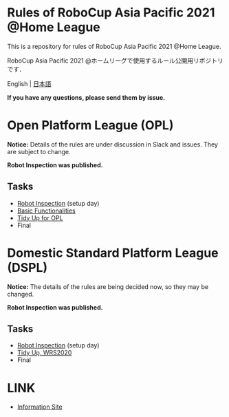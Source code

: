 # Rules of RoboCup Asia Pacific 2021 @Home League
This is a repository for rules of RoboCup Asia Pacific 2021 @Home League. 

RoboCup Asia Pacific 2021 @ホームリーグで使用するルール公開用リポジトリです． 

English | [日本語](README.md)


**If you have any questions, please send them by issue.**

# Open Platform League (OPL)
**Notice:** Details of the rules are under discussion in Slack and issues. They are subject to change.

**Robot Inspection was published.**

## Tasks
- [Robot Inspection](./rules/robotinspection_en.md) (setup day)
- [Basic Functionalities](./rules/basicfunctionalities_en.md)
- [Tidy Up for OPL](./rules/tidyup_opl_en.md)
- Final

# Domestic Standard Platform League (DSPL)
**Notice:** The details of the rules are being decided now, so they may be changed.  

**Robot Inspection was published.**

## Tasks
- [Robot Inspection](./rules/robotinspection_en.md) (setup day)
- [Tidy Up, WRS2020](rules/tidyup_en.md) 
- Final

# LINK

- [Information Site](https://github.com/RoboCupAtHomeJP/AtHome2021/blob/master/README_en.md)
